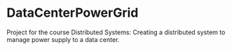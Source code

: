DataCenterPowerGrid
===================

Project for the course Distributed Systems: Creating a distributed system to manage power supply to a data center.
